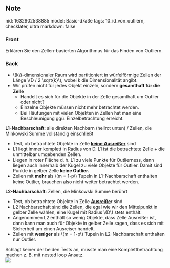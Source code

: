 ## Note
nid: 1632902538885
model: Basic-d7a3e
tags: 10_id_von_outliern, checklater, ultra
markdown: false

### Front
Erklären Sie den Zellen-basierten Algorithmus für das Finden von Outliern.

### Back
<ul>
  <li>\(k\)-dimensionaler Raum wird partitioniert in würfelförmige
  Zellen der Länge \(D / 2 \sqrt{k}\), wobei k die Dimensionalität
  angibt.
  <li>Wir prüfen nicht für jedes Objekt einzeln, sondern
  <b>gesamthaft für die Zelle</b>
    <ul>
      <li>Handelt es sich für die Objekte in der Zelle gesamthaft
      um Outlier oder nicht?
      <li>Einzelne Objekte müssen nicht mehr betrachtet werden.
      <li>Bei Häufungen mit vielen Objekten in Zellen hat man eine
      Beschleunigung ggü. Einzelbetrachtung erreicht.
    </ul>
</ul>
<div>
  <strong>L1-Nachbarschaft</strong>: alle direkten Nachbarn
  (hellrot unten) / Zellen, die Minkowski Summe vollständig
  einschließt
</div>
<ul>
  <li>Test, ob betrachtete Objekte in Zelle <span style= 
  "text-decoration-line: underline;"><strong>keine</strong>
  <strong>Ausreißer</strong></span> sind
  <li>L1 liegt immer komplett in Radius von D. L1 ist die
  betrachtete Zelle + die unmittelbar umgebenden Zellen.
  <li>Liegen in roter Fläche d. h. L1 zu viele Punkte für
  Outlierness, dann liegen auch innerhalb der Kugel zu viele
  Objekte für Outlier. Damit sind Punkte in gelber Zelle <b>keine
  Outlier.</b>
  <li>Zellen mit <b>mehr</b> als \(m = 1-p\) Tupeln in
  L1-Nachbarschaft enthalten keine Outlier, brauchen also nicht
  weiter betrachtet werden.
</ul>
<div>
  <div>
    <strong>L2-Nachbarschaft</strong>: Zellen, die Minkowski Summe
    berührt
  </div>
  <ul>
    <li>Test, ob betrachtete Objekte in Zelle <span style= 
    "text-decoration-line:
    underline;"><strong>Ausreiße</strong></span>r sind
    <li>L2 Nachbarschaft sind die Zellen, die egal wie wir den
    Mittelpunkt in gelber Zelle wählen, eine Kugel mit Radius \(D\)
    stets enthält.
    <li>Angenommen L2 enthält so wenig Objekte, dass Zelle
    Ausreißer ist, dann kann man auch für Objekte in gelber Zelle
    sagen, dass es sich mit Sicherheit um einen Ausreiser handelt.
    <li>Zellen mit <b>weniger</b> als \(m = 1-p\) Tupeln in
    L2-Nachbarschaft enthalten nur Outlier.
  </ul>
  <div>
    Schlägt keiner der beiden Tests an, müsste man eine
    Komplettbetrachtung machen z. B. mit nested loop Ansatz.
  </div>
  <div><img src=
  "406567_BiLaYuNaxoyoluke2268298763131673.png"></div>
</div>
